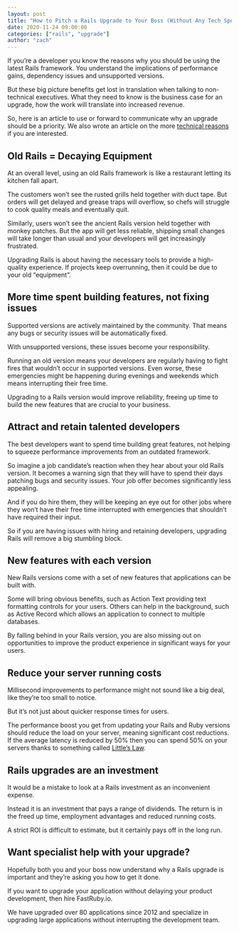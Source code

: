 ```yaml
---
layout: post
title: "How to Pitch a Rails Upgrade to Your Boss (Without Any Tech Speak)"
date: 2020-11-24 09:00:00
categories: ["rails", "upgrade"]
author: "zach"
---
```


If you’re a developer you know the reasons why you should be using the latest Rails framework. You understand the implications of performance gains, dependency issues and unsupported versions. 

But these big picture benefits get lost in translation when talking to non-technical executives. What they need to know is the business case for an upgrade, how the work will translate into increased revenue.

So, here is an article to use or forward to communicate why an upgrade should be a priority. We also wrote an article on the more [technical reasons](https://www.fastruby.io/blog/rails/upgrades/why-upgrade-your-rails-application.html) if you are interested.

<!--more-->

## Old Rails = Decaying Equipment

At an overall level, using an old Rails framework is like a restaurant letting its kitchen fall apart. 

The customers won’t see the rusted grills held together with duct tape. But orders will get delayed and grease traps will overflow, so chefs will struggle to cook quality meals and eventually quit.

Similarly, users won’t see the ancient Rails version held together with monkey patches. But the app will get less reliable, shipping small changes will take longer than usual and your developers will get increasingly frustrated.

Upgrading Rails is about having the necessary tools to provide a high-quality experience. If projects keep overrunning, then it could be due to your old “equipment”.

## More time spent building features, not fixing issues

Supported versions are actively maintained by the community. That means any bugs or security issues will be automatically fixed.

With unsupported versions, these issues become your responsibility.

Running an old version means your developers are regularly having to fight fires that wouldn’t occur in supported versions. Even worse, these emergencies might be happening during evenings and weekends which means interrupting their free time.

Upgrading to a Rails version would improve reliability, freeing up time to build the new features that are crucial to your business.

## Attract and retain talented developers

The best developers want to spend time building great features, not helping to squeeze performance improvements from an outdated framework.

So imagine a job candidate’s reaction when they hear about your old Rails version. It becomes a warning sign that they will have to spend their days patching bugs and security issues. Your job offer becomes significantly less appealing.

And if you do hire them, they will be keeping an eye out for other jobs where they won’t have their free time interrupted with emergencies that shouldn’t have required their input.

So if you are having issues with hiring and retaining developers, upgrading Rails will remove a big stumbling block.

## New features with each version

New Rails versions come with a set of new features that applications can be built with.

Some will bring obvious benefits, such as Action Text providing text formatting controls for your users. Others can help in the background, such as Active Record which allows an application to connect to multiple databases.

By falling behind in your Rails version, you are also missing out on opportunities to improve the product experience in significant ways for your users.

## Reduce your server running costs

Millisecond improvements to performance might not sound like a big deal, like they’re too small to notice.

But it’s not just about quicker response times for users.

The performance boost you get from updating your Rails and Ruby versions should reduce the load on your server, meaning significant cost reductions. If the average latency is reduced by 50% then you can spend 50% on your servers thanks to something called [Little’s Law](https://www.process.st/littles-law/).

## Rails upgrades are an investment

It would be a mistake to look at a Rails investment as an inconvenient expense.

Instead it is an investment that pays a range of dividends. The return is in the freed up time, employment advantages and reduced running costs.

A strict ROI is difficult to estimate, but it certainly pays off in the long run.

## Want specialist help with your upgrade?

Hopefully both you and your boss now understand why a Rails upgrade is important and they’re asking you how to get it done.

If you want to upgrade your application without delaying your product development, then hire FastRuby.io.

We have upgraded over 80 applications since 2012 and specialize in upgrading large applications without interrupting the development team.
